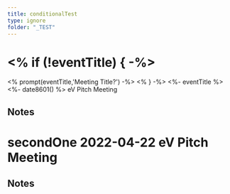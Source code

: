 ```yaml
---
title: conditionalTest
type: ignore
folder: "_TEST"
---
```

# <% if (!eventTitle) { -%>
<% prompt(eventTitle,'Meeting Title?') -%>
<% } -%>
<%- eventTitle %>  <%- date8601() %> eV Pitch Meeting

## Notes

# secondOne  2022-04-22 eV Pitch Meeting

## Notes


